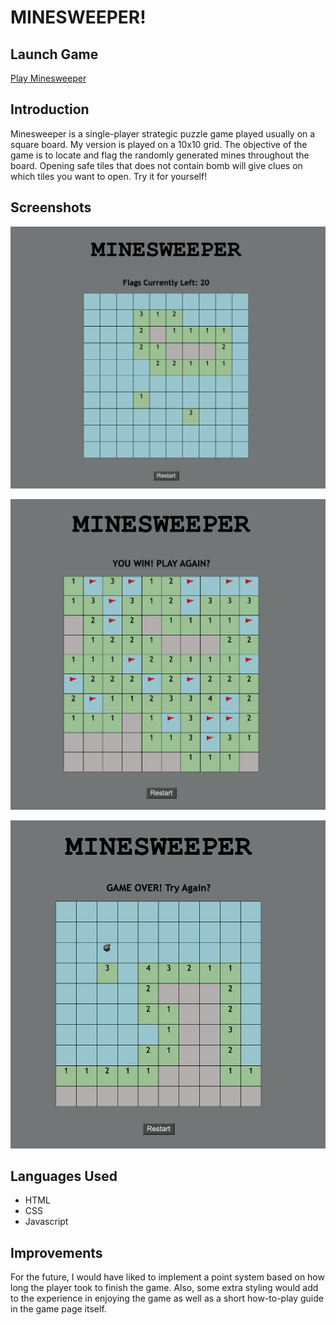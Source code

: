 # **MINESWEEPER!**

## **Launch Game**

[Play Minesweeper](https://chanjongpak.github.io/Minesweeper-Project/)

## **Introduction**

Minesweeper is a single-player strategic puzzle game played usually on a square board. My version is played on a 10x10 grid. The objective of the game is to locate and flag the randomly generated mines throughout the board. Opening safe tiles that does not contain bomb will give clues on which tiles you want to open. Try it for yourself!

## **Screenshots**

![Gameplay Screen](./screenshots/Gameplay.png)

![Win-game Screen](./screenshots/WinScreen.png)

![Lose-game Screen](./screenshots/LoseScreen.png)

## **Languages Used**

- HTML
- CSS
- Javascript

## **Improvements**

For the future, I would have liked to implement a point system based on how long the player took to finish the game.
Also, some extra styling would add to the experience in enjoying the game as well as a short how-to-play guide in the game page itself.
